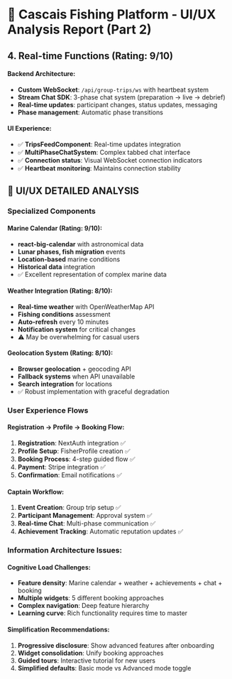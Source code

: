 # 🎣 Cascais Fishing Platform - UI/UX Analysis Report (Part 2)

## 4. Real-time Functions (Rating: 9/10)

#### Backend Architecture:
- **Custom WebSocket**: `/api/group-trips/ws` with heartbeat system
- **Stream Chat SDK**: 3-phase chat system (preparation → live → debrief)
- **Real-time updates**: participant changes, status updates, messaging
- **Phase management**: Automatic phase transitions

#### UI Experience:
- ✅ **TripsFeedComponent**: Real-time updates integration
- ✅ **MultiPhaseChatSystem**: Complex tabbed chat interface
- ✅ **Connection status**: Visual WebSocket connection indicators
- ✅ **Heartbeat monitoring**: Maintains connection stability

## 🎨 UI/UX DETAILED ANALYSIS

### Specialized Components

#### Marine Calendar (Rating: 9/10):
- **react-big-calendar** with astronomical data
- **Lunar phases, fish migration** events
- **Location-based** marine conditions
- **Historical data** integration
- ✅ Excellent representation of complex marine data

#### Weather Integration (Rating: 8/10):
- **Real-time weather** with OpenWeatherMap API
- **Fishing conditions** assessment
- **Auto-refresh** every 10 minutes
- **Notification system** for critical changes
- ⚠️ May be overwhelming for casual users

#### Geolocation System (Rating: 8/10):
- **Browser geolocation** + geocoding API
- **Fallback systems** when API unavailable
- **Search integration** for locations
- ✅ Robust implementation with graceful degradation

### User Experience Flows

#### Registration → Profile → Booking Flow:
1. **Registration**: NextAuth integration ✅
2. **Profile Setup**: FisherProfile creation ✅  
3. **Booking Process**: 4-step guided flow ✅
4. **Payment**: Stripe integration ✅
5. **Confirmation**: Email notifications ✅

#### Captain Workflow:
1. **Event Creation**: Group trip setup ✅
2. **Participant Management**: Approval system ✅
3. **Real-time Chat**: Multi-phase communication ✅
4. **Achievement Tracking**: Automatic reputation updates ✅

### Information Architecture Issues:

#### Cognitive Load Challenges:
- **Feature density**: Marine calendar + weather + achievements + chat + booking
- **Multiple widgets**: 5 different booking approaches
- **Complex navigation**: Deep feature hierarchy
- **Learning curve**: Rich functionality requires time to master

#### Simplification Recommendations:
1. **Progressive disclosure**: Show advanced features after onboarding
2. **Widget consolidation**: Unify booking approaches  
3. **Guided tours**: Interactive tutorial for new users
4. **Simplified defaults**: Basic mode vs Advanced mode toggle
